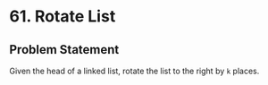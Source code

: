# 61. Rotate List

## Problem Statement

Given the head of a linked list, rotate the list to the right by `k` places.